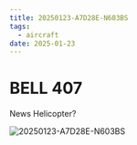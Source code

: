 ```yaml
---
title: 20250123-A7D28E-N603BS
tags:
  - aircraft
date: 2025-01-23
---
```


# BELL 407

News Helicopter?

![20250123-A7D28E-N603BS](/aircraft/20250123-A7D28E-N603BS.jpg)
